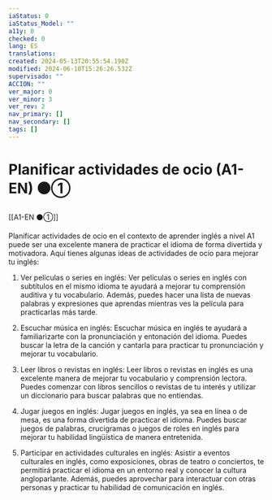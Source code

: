 ```yaml
---
iaStatus: 0
iaStatus_Model: ""
a11y: 0
checked: 0
lang: ES
translations: 
created: 2024-05-13T20:55:54.190Z
modified: 2024-06-10T15:26:26.532Z
supervisado: ""
ACCION: ""
ver_major: 0
ver_minor: 3
ver_rev: 2
nav_primary: []
nav_secondary: []
tags: []
---
```

# Planificar actividades de ocio (A1-EN) ⚫①

[[A1-EN ⚫①]]

Planificar actividades de ocio en el contexto de aprender inglés a nivel A1 puede ser una excelente manera de practicar el idioma de forma divertida y motivadora. Aquí tienes algunas ideas de actividades de ocio para mejorar tu inglés:

1. Ver películas o series en inglés: Ver películas o series en inglés con subtítulos en el mismo idioma te ayudará a mejorar tu comprensión auditiva y tu vocabulario. Además, puedes hacer una lista de nuevas palabras y expresiones que aprendas mientras ves la película para practicarlas más tarde.

2. Escuchar música en inglés: Escuchar música en inglés te ayudará a familiarizarte con la pronunciación y entonación del idioma. Puedes buscar la letra de la canción y cantarla para practicar tu pronunciación y mejorar tu vocabulario.

3. Leer libros o revistas en inglés: Leer libros o revistas en inglés es una excelente manera de mejorar tu vocabulario y comprensión lectora. Puedes comenzar con libros sencillos o revistas de tu interés y utilizar un diccionario para buscar palabras que no entiendas.

4. Jugar juegos en inglés: Jugar juegos en inglés, ya sea en línea o de mesa, es una forma divertida de practicar el idioma. Puedes buscar juegos de palabras, crucigramas o juegos de roles en inglés para mejorar tu habilidad lingüística de manera entretenida.

5. Participar en actividades culturales en inglés: Asistir a eventos culturales en inglés, como exposiciones, obras de teatro o conciertos, te permitirá practicar el idioma en un entorno real y conocer la cultura angloparlante. Además, puedes aprovechar para interactuar con otras personas y practicar tu habilidad de comunicación en inglés.
